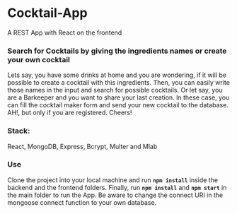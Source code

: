 # Cocktail-App
A REST App with React on the frontend


### Search for Cocktails by giving the ingredients names or create your own cocktail

Lets say, you have some drinks at home and you are wondering, if it will be possible to create a cocktail with this ingredients. Then, you can easily write those names in the input and search for possible cocktails. Or let say, you are a Barkeeper and you want to share your last creation. In these case, you can fill the cocktail maker form and send your new cocktail to the database. AH!, but only if you are registered.
Cheers!

### Stack:
React, MongoDB, Express, Bcrypt, Multer and Mlab
### Use
Clone the project into your local machine and run
**`npm install`** inside the backend and the frontend folders.
Finally, run **`npm install`** and **`npm start`** in the main folder to run the App. Be aware to change the connect URI in the mongoose connect function to your own database.

